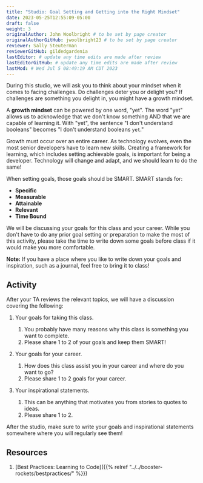 ```yaml
---
title: "Studio: Goal Setting and Getting into the Right Mindset"
date: 2023-05-25T12:55:09-05:00
draft: false
weight: 3
originalAuthor: John Woolbright # to be set by page creator
originalAuthorGitHub: jwoolbright23 # to be set by page creator
reviewer: Sally Steuterman 
reviewerGitHub: gildedgardenia 
lastEditor: # update any time edits are made after review
lastEditorGitHub: # update any time edits are made after review
lastMod: # Wed Jul 5 08:49:19 AM CDT 2023
---
```


During this studio, we will ask you to think about your mindset when it comes to facing challenges. Do challenges deter you or delight you? If challenges are something you delight in, you might have a growth mindset.

A **growth mindset** can be powered by one word, "yet". The word "yet" allows us to acknowledge that we don't know something AND that we are capable of learning it. With "yet", the sentence "I don't understand booleans" becomes "I don't understand booleans `yet`."

Growth must occur over an entire career. As technology evolves, even the most senior developers have to learn new skills. Creating a framework for learning, which includes setting achievable goals, is important for being a developer. Technology will change and adapt, and we should learn to do the same!

When setting goals, those goals should be SMART. SMART stands for:

- **Specific**
- **Measurable**
- **Attainable**
- **Relevant**
- **Time Bound**

We will be discussing your goals for this class and your career. While you don't have to do any prior goal setting or preparation to make the most of this activity, please take the time to write down some goals before class if it would make you more comfortable.

**Note:**
If you have a place where you like to write down your goals and inspiration, such as a journal, feel free to bring it to class!

## Activity

After your TA reviews the relevant topics, we will have a discussion covering the following:

1. Your goals for taking this class.
    1. You probably have many reasons why this class is something you want to complete.
    1. Please share 1 to 2 of your goals and keep them SMART!

2. Your goals for your career.
    1. How does this class assist you in your career and where do you want to go?
    1. Please share 1 to 2 goals for your career.

3. Your inspirational statements.
    1. This can be anything that motivates you from stories to quotes to ideas.
    1. Please share 1 to 2.

After the studio, make sure to write your goals and inspirational statements somewhere where you will regularly see them!

## Resources
1. [Best Practices: Learning to Code]({{% relref "../../booster-rockets/bestpractices/" %}})